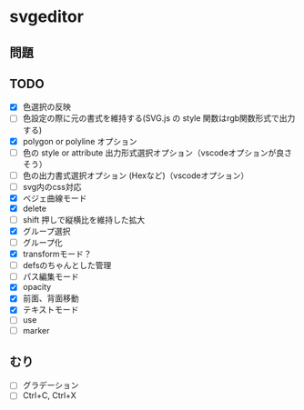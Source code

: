 # svgeditor

## 問題

## TODO

- [x] 色選択の反映
- [ ] 色設定の際に元の書式を維持する(SVG.js の style 関数はrgb関数形式で出力する)
- [x] polygon or polyline オプション
- [ ] 色の style or attribute 出力形式選択オプション（vscodeオプションが良さそう）
- [ ] 色の出力書式選択オプション (Hexなど)（vscodeオプション）
- [ ] svg内のcss対応
- [x] ベジェ曲線モード
- [x] delete
- [ ] shift 押しで縦横比を維持した拡大
- [x] グループ選択
- [ ] グループ化
- [x] transformモード？
- [ ] defsのちゃんとした管理
- [ ] パス編集モード
- [x] opacity
- [x] 前面、背面移動
- [x] テキストモード
- [ ] use
- [ ] marker

## むり

- [ ] グラデーション
- [ ] Ctrl+C, Ctrl+X